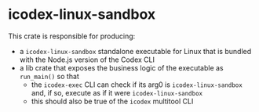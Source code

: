# icodex-linux-sandbox

This crate is responsible for producing:

- a `icodex-linux-sandbox` standalone executable for Linux that is bundled with the Node.js version of the Codex CLI
- a lib crate that exposes the business logic of the executable as `run_main()` so that
  - the `icodex-exec` CLI can check if its arg0 is `icodex-linux-sandbox` and, if so, execute as if it were `icodex-linux-sandbox`
  - this should also be true of the `icodex` multitool CLI
